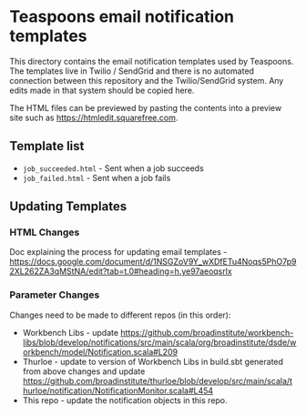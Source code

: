 # Teaspoons email notification templates

This directory contains the email notification templates used by Teaspoons. The templates live in Twilio / SendGrid and there is no automated connection between this repository and the Twilio/SendGrid system. Any edits made in that system should be copied here.

The HTML files can be previewed by pasting the contents into a preview site such as https://htmledit.squarefree.com.

## Template list
- `job_succeeded.html` - Sent when a job succeeds
- `job_failed.html` - Sent when a job fails


## Updating Templates

### HTML Changes
Doc explaining the process for updating email templates - https://docs.google.com/document/d/1NSGZoV9Y_wXDfETu4Noqs5PhO7p92XL262ZA3qMStNA/edit?tab=t.0#heading=h.ye97aeoqsrlx

### Parameter Changes
Changes need to be made to different repos (in this order):
- Workbench Libs - update https://github.com/broadinstitute/workbench-libs/blob/develop/notifications/src/main/scala/org/broadinstitute/dsde/workbench/model/Notification.scala#L209
- Thurloe - update to version of Workbench Libs in build.sbt generated from above changes and update https://github.com/broadinstitute/thurloe/blob/develop/src/main/scala/thurloe/notification/NotificationMonitor.scala#L454
- This repo - update the notification objects in this repo.
